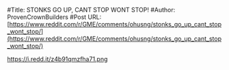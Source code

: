 #Title: STONKS GO UP, CANT STOP WONT STOP!
#Author: ProvenCrownBuilders
#Post URL: [https://www.reddit.com/r/GME/comments/ohusng/stonks_go_up_cant_stop_wont_stop/](https://www.reddit.com/r/GME/comments/ohusng/stonks_go_up_cant_stop_wont_stop/)


https://i.redd.it/z4b91qmzfha71.png
